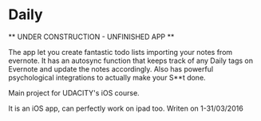 # Daily

** UNDER CONSTRUCTION - UNFINISHED APP **

The app let you create fantastic todo lists importing your notes from evernote. It has an autosync function that
keeps track of any Daily tags on Evernote and update the notes accordingly. Also has powerful psychological
integrations to actually make your S**t done.


Main project for UDACITY's iOS course.

It is an iOS app, can perfectly work on ipad too.
Writen on 1-31/03/2016
